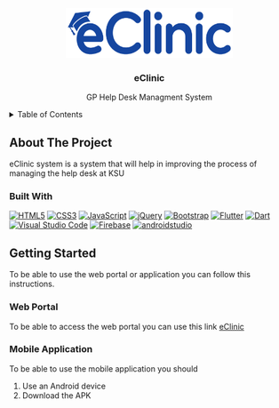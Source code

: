 <br />
<div align="center">
  <a href="https://github.com/othneildrew/Best-README-Template">
    <img src="eclinic_application/assets/images/eClinicLogo-blue1.png" alt="Logo" width="300" height="90">
  </a>

  <h3 align="center">eClinic</h3>

  <p align="center">
   GP Help Desk Managment System
  </p>
</div>


<!-- TABLE OF CONTENTS -->
<details>
  <summary>Table of Contents</summary>
  <ol>
    <li>
      <a href="#about-the-project">About The Project</a>
      <ul>
        <li><a href="#built-with">Built With</a></li>
      </ul>
    </li>
    <li>
      <a href="#getting-started">Getting Started</a>
      <ul>
        <li><a href="#web-portal">Web Portal</a></li>
        <li><a href="#mobile-application">Mobile Application</a></li>
      </ul>
    </li>
   
  </ol>
</details>


<!-- ABOUT THE PROJECT -->
## About The Project

eClinic system is a system that will help in improving the process of managing the help desk at KSU

### Built With

<span>
<a href="https://www.w3.org/TR/html5/" title="HTML5">
<img src="https://github.com/get-icon/geticon/raw/master/icons/html-5.svg" alt="HTML5" width="60px" height="60px"></a> 

<a href="https://www.w3.org/TR/CSS/" title="CSS3">
<img src="https://github.com/get-icon/geticon/raw/master/icons/css-3.svg" alt="CSS3" width="60px" height="60px"></a>

<a href="https://developer.mozilla.org/en-US/docs/Web/JavaScript" title="JavaScript">
<img src="https://github.com/get-icon/geticon/raw/master/icons/javascript.svg" alt="JavaScript" width="50px" height="50px"></a>

<a href="https://jquery.com/" title="jQuery">
<img src="https://github.com/get-icon/geticon/raw/master/icons/jquery-icon.svg" alt="jQuery" width="50px" height="50px"></a>



<a href="https://getbootstrap.com/" title="Bootstrap">
<img src="https://github.com/get-icon/geticon/raw/master/icons/bootstrap.svg" alt="Bootstrap" width="50px" height="50px"></a>



<a href="https://flutter.dev/" title="Flutter">
<img src="https://github.com/get-icon/geticon/raw/master/icons/flutter.svg" alt="Flutter" width="50px" height="50px"></a>

<a href="https://dart.dev/" title="Dart">
<img src="https://github.com/get-icon/geticon/raw/master/icons/dart.svg" alt="Dart" width="50px" height="50px"></a>

<a href="https://code.visualstudio.com/" title="Visual Studio Code">
<img src="https://github.com/get-icon/geticon/raw/master/icons/visual-studio-code.svg" alt="Visual Studio Code" width="50px" height="50px"></a>


<a href="https://www.firebase.com/" title="Firebase">
<img src="https://github.com/get-icon/geticon/raw/master/icons/firebase.svg" alt="Firebase" width="50px" height="50px"></a>

 <a href="https://developer.android.com/studio" title="Android Studio">
<img src="https://skillicons.dev/icons?i=androidstudio" alt="androidstudio" width="50px" height="50px"></a>
</span>



<!-- GETTING STARTED -->
## Getting Started

To be able to use the web portal or application you can follow this instructions.

### Web Portal

To be able to access the web portal you can use this link [eClinic](https://eclinic-app.com/login.html)

### Mobile Application

To be able to use the mobile application you should
1. Use an Android device
2. Download the APK
